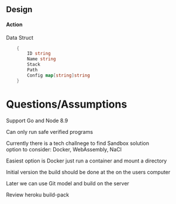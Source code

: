 ## Design


#### Action

Data Struct
```go
    {
    	ID string
    	Name string
    	Stack
    	Path
    	Config map[string]string
    }
```


# Questions/Assumptions

Support Go and Node 8.9

Can only run safe verified programs 

Currently there is a tech challnege to find Sandbox solution  
option to consider: Docker, WebAssembly, NaCl

Easiest option is Docker just run a container and mount a directory

Initial version the build should be done at the on the users computer

Later we can use Git model and build on the server

Review heroku build-pack
